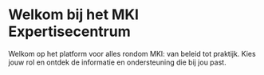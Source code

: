 # Welkom bij het MKI Expertisecentrum

Welkom op het platform voor alles rondom MKI: van beleid tot praktijk. Kies jouw rol en ontdek de informatie en ondersteuning die bij jou past.